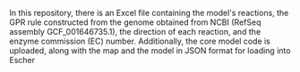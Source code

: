 In this repository, there is an Excel file containing the model's reactions, the GPR rule constructed from the genome obtained from NCBI (RefSeq assembly GCF_001646735.1), the direction of each reaction, and the enzyme commission (EC) number. 
Additionally, the core model code is uploaded, along with the map and the model in JSON format for loading into Escher
